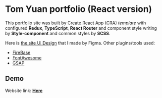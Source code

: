 # Tom Yuan portfolio (React version)

This portfolio site was built by [Create React App](https://github.com/facebook/create-react-app) (CRA) _template_ with configured **Redux**, **TypeScript**, **React Router** and component style writing by **Style-component** and common styles by **SCSS**.

Here is [the site UI Design](https://www.figma.com/file/LwJjixuvcyjqsbguMYwvtb/2022_react_site?node-id=0%3A1) that I made by Figma.
Other plugins/tools used:
- [FireBase](https://firebase.google.com/)
- [FontAwesome](https://fontawesome.com/)
- [GSAP](https://greensock.com/docs/)

## Demo
Website link: **[Here](https://t1123425.github.io/my-portfolio)**